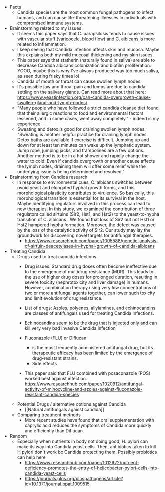   * Facts
    * Candida species are the most common fungal pathogens to infect humans, and can cause life-threatening illnesses in individuals with compromised immune systems.
  * Brainstorming related to my issues
    * It seems this paper says that C. parapsilosis tends to cause issues with vascular stuff (varicocele, blood flow) and C. albicans is more related to inflammation.  
    * I keep seeing that Candida infection affects skin and mucosa. Maybe this explains both my mild mucosal thickening and my skin issues.
    * This paper says that statherin (naturally found in saliva) are able to decrease Candida albicans colonization and biofilm proliferation. YOOO, maybe this is why I've always produced way too much saliva, as seen during frisky times lol
    * Candida of mouth or throat can cause swollen lymph nodes
    * It's possible jaw and throat pain and lumps are due to candida settling on the salivary glands. Can read more about that here: https://www.yeastinfection.org/can-candida-overgrowth-cause-swollen-gland-and-lymph-nodes/
    * "Many people who have followed a strict candida cleanse diet found that their allergic reactions to food and environmental factors lessened, and in some cases, went away completely." - indeed is my experience
    * Sweating and detox is good for draining swollen lymph nodes: "Sweating is another helpful practice for draining lymph nodes. Detox baths are available if exercise is difficult. Jumping up and down for at least ten minutes can wake up the lymphatic system. Jump rope, jumping jacks, and trampolines are a few options. Another method is to be in a hot shower and rapidly change the water to cold. Even if candida overgrowth or another cause affects the lymph nodes, draining them will offer some relief while the underlying issue is being determined and resolved."
  * Brainstorming from Candida research
    * In response to environmental cues, C. albicans switches between ovoid yeast and elongated hyphal growth forms, and this morphological plasticity contributes to virulence. So basically, this morphological transition is essential for its survival in the host. Maybe identifying regulators involved in this process can lead to new therapies. In this study, we examined the contribution of three regulators called sirtuins (Sir2, Hst1, and Hst2) to the yeast-to-hypha transition of C. albicans . We found that loss of Sir2 but not Hst1 or Hst2 hampered hypha formation. Moreover, the defect was caused by the loss of the catalytic activity of Sir2. Our study may lay the groundwork for discovering novel targets for antifungal therapies.
      * https://www.researchhub.com/paper/1005588/genetic-analysis-of-sirtuin-deacetylases-in-hyphal-growth-of-candida-albicans
  * Treating Candida
    * Drugs used to treat candida infections
      * Drug issues: Standard drug doses often become ineffective due to the emergence of multidrug resistance (MDR). This leads to the use of higher drug doses for prolonged duration, resulting in severe toxicity (nephrotoxicity and liver damage) in humans. However, combination therapy using very low concentrations of two or more antifungal agents together, can lower such toxicity and limit evolution of drug resistance.
      * List of drugs: Azoles, polyenes, allylamines, and echinocandins are classes of antifungals used for treating Candida infections.
      * Echinocandins seem to be the drug that is injected only and can kill very very bad invasive Candida infection
      * Fluconazole (FLU) or Diflucan
        * is the most frequently administered antifungal drug, but its therapeutic efficacy has been limited by the emergence of drug-resistant strains.
        * Side effects

      * This paper said that FLU combined with posaconazole (POS) worked best against infection. https://www.researchhub.com/paper/1020912/antifungal-activity-of-minocycline-and-azoles-against-fluconazole-resistant-candida-species
    * Potential Drugs / alternative options against Candida
      * [[Natural antifungals against candida]]
    * Comparing treatment methods
      * More recent studies have found that oral supplementation with caprylic acid reduces the symptoms of Candida more quickly and efficiently than Diflucan.
  * Random
    * Especially when nutrients in body not doing good, H. pylori can make its way into Candida yeast cells. Then, antibiotics taken to kill H pylori don't work bc Candida protecting them. Possibly probiotics can help here
      * https://www.researchhub.com/paper/1012622/nutrient-deficiency-promotes-the-entry-of-helicobacter-pylori-cells-into-candida-yeast-cells
      * https://journals.plos.org/plospathogens/article?id=10.1371/journal.ppat.1009515